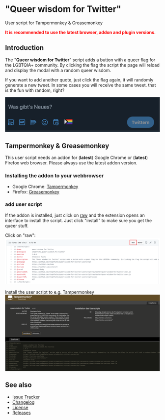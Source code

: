 # "Queer wisdom for Twitter"

User script for Tampermonkey & Greasemonkey

<span style="color: red; font-weight: bolder">It is recommended to use the latest browser, addon and plugin
versions.</span>

## Introduction

The "**Queer wisdom for Twitter**" script adds a button with a queer flag for the LGBTQIA+ community. By clicking the
flag the script the page will reload and display the modal with a random queer wisdom.

If you want to add another quote, just click the flag again, it will randomly generate a new tweet. In some cases you
will receive the same tweet. that is the fun with random, right?

![Screenshot to show the lgbtqia flag on twitter](./images/available-lgbtqia-flag.png)

## Tampermonkey & Greasemonkey

This user script needs an addon for (**latest**) Google Chrome or (**latest**) Firefox web browser. Please always use
the latest addon version.

### Installing the addon to your webbrowser

- Google Chrome: [Tampermonkey](https://www.tampermonkey.net/)
- Firefox: [Greasemonkey](https://www.greasespot.net/)

### add user script

If the addon is installed, just click on
[raw](https://github.com/stephfuchs/queer-wisdom-for-twitter-userscript/raw/master/queer-wisdom-for-twitter.user.js)
and the extension opens an interface to install the script. Just click "install" to make sure you get the queer stuff.

Click on "raw":
![Screenshot where to click to get the raw user script data](./images/add-user-script-via-raw.png)

Install the user script to e.g. Tampermonkey
![Screenshot where to install via tampermonkey](./images/add-userscript-in-tampermonkey.png)

## See also

- [Issue Tracker](https://github.com/stephfuchs/queer-wisdom-for-twitter-userscript/issues)
- [Changelog](https://github.com/stephfuchs/queer-wisdom-for-twitter-userscript/blob/master/CHANGELOG.md)
- [License](https://github.com/stephfuchs/queer-wisdom-for-twitter-userscript/blob/master/LICENSE)
- [Releases](https://github.com/stephfuchs/queer-wisdom-for-twitter-userscript/releases)
